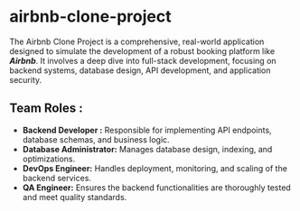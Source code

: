 # airbnb-clone-project
The Airbnb Clone Project is a comprehensive, real-world application designed to simulate the development of a robust booking platform like ***Airbnb***. It involves a deep dive into full-stack development, focusing on backend systems, database design, API development, and application security.

## Team Roles :
- **Backend Developer :** Responsible for implementing API endpoints, database schemas, and business logic.
- **Database Administrator:** Manages database design, indexing, and optimizations.
- **DevOps Engineer:** Handles deployment, monitoring, and scaling of the backend services.
- **QA Engineer:** Ensures the backend functionalities are thoroughly tested and meet quality standards.

